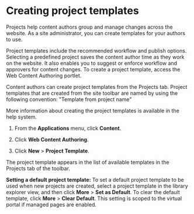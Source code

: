 # Creating project templates



Projects help content authors group and manage changes across the website. As a site administrator, you can create templates for your authors to use.

Project templates include the recommended workflow and publish options. Selecting a predefined project saves the content author time as they work on the website. It also enables you to suggest or enforce workflow and approvers for content changes. To create a project template, access the Web Content Authoring portlet.

Content authors can create project templates from the Projects tab. Project templates that are created from the site toolbar are named by using the following convention: "Template from project name"

More information about creating the project templates is available in the help system.

1.  From the **Applications** menu, click **Content**.

2.  Click **Web Content Authoring**.

3.  Click **New** \> **Project Template**.


The project template appears in the list of available templates in the Projects tab of the toolbar.

**Setting a default project template:** To set a default project template to be used when new projects are created, select a project template in the library explorer view, and then click **More** \> **Set as Default**. To clear the default template, click **More** \> **Clear Default**. This setting is scoped to the virtual portal if managed pages are enabled.


<!--
**Related information**  

[Authoring portlet: Creating a project template \(from the Web Content Authoring portlet as a site administrator\)](../panel_help/wcm_dev_projects_temp_creating.md)

[Creating a project template \(from the site toolbar as an author\)](../panel_help/toolbar_project_create_template.md) -->

